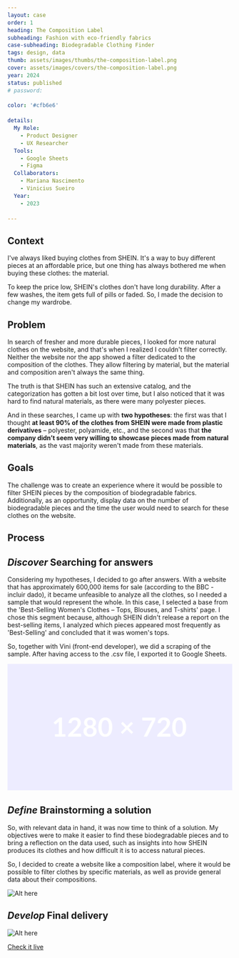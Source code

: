 ```yaml
---
layout: case
order: 1
heading: The Composition Label
subheading: Fashion with eco-friendly fabrics
case-subheading: Biodegradable Clothing Finder
tags: design, data
thumb: assets/images/thumbs/the-composition-label.png
cover: assets/images/covers/the-composition-label.png
year: 2024
status: published
# password: 

color: '#cfb6e6'

details:
  My Role:
    - Product Designer
    - UX Researcher
  Tools:
    - Google Sheets
    - Figma
  Collaborators:
    - Mariana Nascimento
    - Vinicius Sueiro
  Year:
    - 2023

---
```


<!-- - Timeline
  - Jan, 2024

- Disciplines
  - Design
  - Data

- Responsibilities
  - Data Analysis
  - Design Thinking
  - Wireframing
  - UI Design

- Team
  - Designer (Mariana)
  - Developer (Vinicius)

- Tools
  - Google Sheets
  - Figma
  - Python
  - Svelte -->


## Context

I've always liked buying clothes from SHEIN. It's a way to buy different pieces at an affordable price, but one thing has always bothered me when buying these clothes: the material.

To keep the price low, SHEIN's clothes don't have long durability. After a few washes, the item gets full of pills or faded. So, I made the decision to change my wardrobe.

## Problem

In search of fresher and more durable pieces, I looked for more natural clothes on the website, and that's when I realized I couldn't filter correctly. Neither the website nor the app showed a filter dedicated to the composition of the clothes. They allow filtering by material, but the material and composition aren't always the same thing.

The truth is that SHEIN has such an extensive catalog, and the categorization has gotten a bit lost over time, but I also noticed that it was hard to find natural materials, as there were many polyester pieces.

And in these searches, I came up with **two hypotheses**: the first was that I thought **at least 90% of the clothes from SHEIN were made from plastic derivatives** – polyester, polyamide, etc., and the second was that **the company didn’t seem very willing to showcase pieces made from natural materials**, as the vast majority weren't made from these materials.

## Goals
The challenge was to create an experience where it would be possible to filter SHEIN pieces by the composition of biodegradable fabrics. Additionally, as an opportunity, display data on the number of biodegradable pieces and the time the user would need to search for these clothes on the website.

<!-- - 
---
- *Desafio* Criar um site onde fosse possível filtrar as peças da SHEIN por composição de tecidos biodegradáveis.
- *Oportunidade* Exibir dados de quantas de peças que são biodegradáveis e quanto tempo o usuário precisaria procurar no site para ter acesso a essas roupas.
-->

<!-- - 1. Discover
  - Identify Problem
  - Data Analysis
1. Define
  - Solution Ideation
  - Low Fidelity
1. Develop
  - Final Design

-->

## Process

## *Discover* Searching for answers

Considering my hypotheses, I decided to go after answers. With a website that has approximately 600,000 items for sale (according to the BBC - incluir dado), it became unfeasible to analyze all the clothes, so I needed a sample that would represent the whole. In this case, I selected a base from the 'Best-Selling Women's Clothes – Tops, Blouses, and T-shirts' page. I chose this segment because, although SHEIN didn't release a report on the best-selling items, I analyzed which pieces appeared most frequently as 'Best-Selling' and concluded that it was women's tops.

So, together with Vini (front-end developer), we did a scraping of the sample. After having access to the .csv file, I exported it to Google Sheets.

![Alt here](../assets/images/cases/placeholder.svg "Caption here")

## *Define* Brainstorming a solution

So, with relevant data in hand, it was now time to think of a solution. My objectives were to make it easier to find these biodegradable pieces and to bring a reflection on the data used, such as insights into how SHEIN produces its clothes and how difficult it is to access natural pieces.

So, I decided to create a website like a composition label, where it would be possible to filter clothes by specific materials, as well as provide general data about their compositions.

![Alt here](https://placehold.co/1280x720/EDECFF/FFF "Low fidelity wireframe made in Figma of the current website")

## *Develop* Final delivery

![Alt here](https://placehold.co/1280x720/EDECFF/FFF "Caption here")

[Check it live](https://thecompositionlabel.com/)